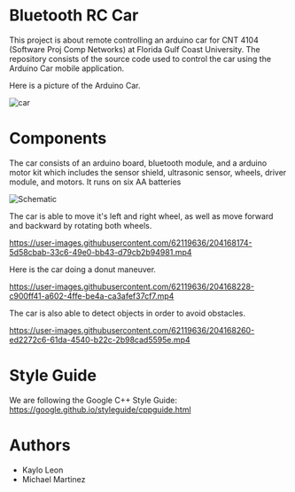 # Bluetooth RC Car

This project is about remote controlling an arduino car for CNT 4104 (Software Proj Comp Networks) at Florida Gulf Coast University.
The repository consists of the source code used to control the car using the Arduino Car mobile application.

Here is a picture of the Arduino Car. 

![car](https://user-images.githubusercontent.com/62119636/198149432-5438aca7-51e3-4dd8-a316-e84a6e55cacc.jpg)

# Components

The car consists of an arduino board, bluetooth module, and a arduino motor kit which includes the sensor shield, ultrasonic sensor, wheels, driver module, and motors. It runs on six AA batteries

![Schematic](https://user-images.githubusercontent.com/62119636/206289630-d8553d0d-cad6-47a0-9ba1-59624b0d347a.png)

The car is able to move it's left and right wheel, as well as move forward and backward by rotating both wheels.

https://user-images.githubusercontent.com/62119636/204168174-5d58cbab-33c6-49e0-bb43-d79cb2b94981.mp4

Here is the car doing a donut maneuver.

https://user-images.githubusercontent.com/62119636/204168228-c900ff41-a602-4ffe-be4a-ca3afef37cf7.mp4

The car is also able to detect objects in order to avoid obstacles.

https://user-images.githubusercontent.com/62119636/204168260-ed2272c6-61da-4540-b22c-2b98cad5595e.mp4


# Style Guide 

We are following the Google C++ Style Guide: 
https://google.github.io/styleguide/cppguide.html

# Authors
* Kaylo Leon
* Michael Martinez
